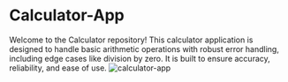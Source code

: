 # Calculator-App
Welcome to the Calculator repository! This calculator application is designed to handle basic arithmetic operations with robust error handling, including edge cases like division by zero. It is built to ensure accuracy, reliability, and ease of use.
![calculator-app](https://github.com/Talha-Here/Calculator-App/assets/96955565/821c079a-8095-49a4-8c32-728ff5f0ea75)
